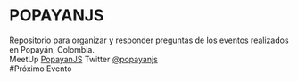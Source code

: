 # POPAYANJS
Repositorio para organizar y responder preguntas de los eventos realizados en Popayán, Colombia. <br/>
MeetUp <a href="http://www.meetup.com/PopayanJS/">PopayanJS</a> Twitter <a href="https://twitter.com/popayanjs"> @popayanjs </a><br/>
#Próximo Evento

